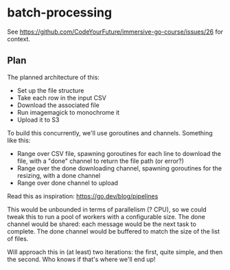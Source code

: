 # batch-processing

See https://github.com/CodeYourFuture/immersive-go-course/issues/26 for context.

## Plan

The planned architecture of this:

- Set up the file structure
- Take each row in the input CSV
- Download the associated file
- Run imagemagick to monochrome it
- Upload it to S3

To build this concurrently, we'll use goroutines and channels. Something like this:

- Range over CSV file, spawning goroutines for each line to download the file, with a "done" channel to return the file path (or error?)
- Range over the done downloading channel, spawning goroutines for the resizing, with a done channel
- Range over done channel to upload

Read this as inspiration: https://go.dev/blog/pipelines

This would be unbounded in terms of parallelism (? CPU), so we could tweak this to run a pool of workers with a configurable size. The done channel would be shared: each message would be the next task to complete. The done channel would be buffered to match the size of the list of files.

Will approach this in (at least) two iterations: the first, quite simple, and then the second. Who knows if that's where we'll end up!
